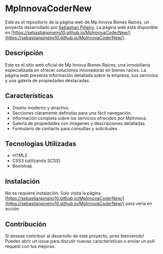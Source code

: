 # MpInnovaCoderNew

Este es el repositorio de la página web de Mp Innova Bienes Raices, un proyecto desarrollado por [Sebastian Piñeiro](https://github.com/SebastianPineiro10). La página web está disponible en [https://sebastianpineiro10.github.io/MpInnovaCoderNew/](https://sebastianpineiro10.github.io/MpInnovaCoderNew/).

## Descripción

Este es el sitio web oficial de Mp Innova Bienes Raices, una inmobiliaria especializada en ofrecer soluciones innovadoras en bienes raíces. La página web presenta información detallada sobre la empresa, sus servicios y una galería de propiedades destacadas.

## Características

- Diseño moderno y atractivo.
- Secciones claramente definidas para una fácil navegación.
- Información completa sobre los servicios ofrecidos por MpInnova.
- Galería de propiedades con imágenes y descripciones detalladas.
- Formulario de contacto para consultas y solicitudes.

## Tecnologías Utilizadas

- HTML5
- CSS3 (utilizando SCSS)
- Bootstrap


## Instalación

No se requiere instalación. Solo visita la página [https://sebastianpineiro10.github.io/MpInnovaCoderNew/](https://sebastianpineiro10.github.io/MpInnovaCoderNew/) para verla en acción.

## Contribución

Si deseas contribuir al desarrollo de este proyecto, ¡eres bienvenido! Puedes abrir un issue para discutir nuevas características o enviar un pull request con tus mejoras.
